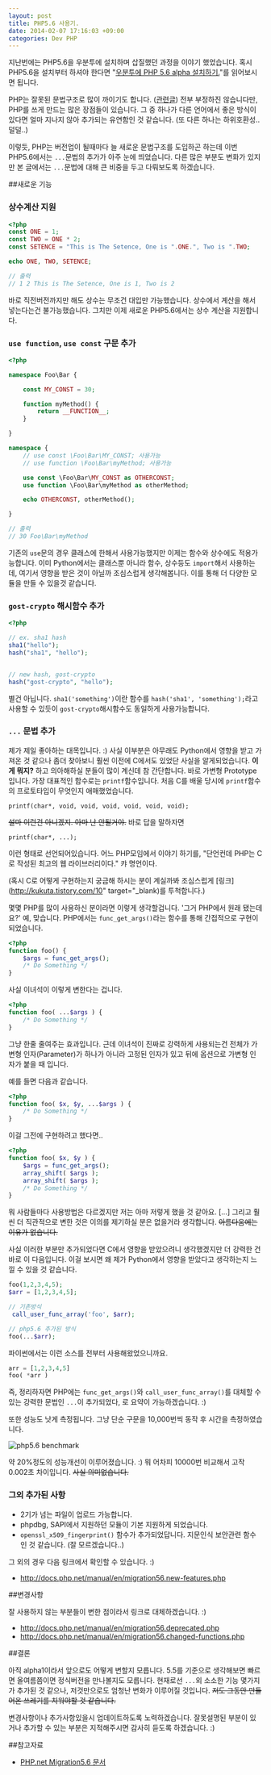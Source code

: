 ```yaml
---
layout: post
title: PHP5.6 사용기.
date: 2014-02-07 17:16:03 +09:00
categories: Dev PHP
---
```


지난번에는 PHP5.6을 우분투에 설치하며 삽질했던 과정을 이야기 했었습니다. 혹시 PHP5.6을 설치부터 하셔야 한다면 "[우분투에 PHP 5.6 alpha 설치하기.](/dev/php/ubuntu/php-5-6-alpha-install-in-ubuntu/)"를 읽어보시면 됩니다.

PHP는 잘못된 문법구조로 많이 까이기도 합니다. ([관련글](http://noraesae.github.io/PHP-a-fractal-of-bad-design-kr)) 전부 부정하진 않습니다만, PHP를 쓰게 만드는 많은 장점들이 있습니다. 그 중 하나가 다른 언어에서 좋은 방식이 있다면 얼마 지나지 않아 추가되는 유연함인 것 같습니다. (또 다른 하나는 하위호환성.. 덜덜..)

이렇듯, PHP는 버전업이 될때마다 늘 새로운 문법구조를 도입하곤 하는데 이번 PHP5.6에서는 `...`문법의 추가가 아주 눈에 띄었습니다. 다른 많은 부분도 변화가 있지만 본 글에서는 `...`문법에 대해 큰 비중을 두고 다뤄보도록 하겠습니다.

##새로운 기능

### 상수계산 지원

```php
<?php
const ONE = 1;
const TWO = ONE * 2;
const SETENCE = "This is The Setence, One is ".ONE.", Two is ".TWO;

echo ONE, TWO, SETENCE;

// 출력
// 1 2 This is The Setence, One is 1, Two is 2
```

바로 직전버전까지만 해도 상수는 무조건 대입만 가능했습니다. 상수에서 계산을 해서 넣는다는건 불가능했습니다. 그치만 이제 새로운 PHP5.6에서는 상수 계산을 지원합니다.


### `use function`, `use const` 구문 추가

```php
<?php

namespace Foo\Bar {

	const MY_CONST = 30;

	function myMethod() {
		return __FUNCTION__;
	}

}

namespace {
	// use const \Foo\Bar\MY_CONST; 사용가능
	// use function \Foo\Bar\myMethod; 사용가능

	use const \Foo\Bar\MY_CONST as OTHERCONST;
	use function \Foo\Bar\myMethod as otherMethod;

	echo OTHERCONST, otherMethod();

}

// 출력
// 30 Foo\Bar\myMethod
```

기존의 `use`문의 경우 클래스에 한해서 사용가능했지만 이제는 함수와 상수에도 적용가능합니다. 이미 Python에서는 클래스뿐 아니라 함수, 상수등도 `import`해서 사용하는데, 여기서 영향을 받은 것이 아닐까 조심스럽게 생각해봅니다. 이를 통해 더 다양한 모듈을 만들 수 있을것 같습니다.

### `gost-crypto` 해시함수 추가

```php
<?php

// ex. sha1 hash
sha1("hello");
hash("sha1", "hello");


// new hash, gost-crypto
hash("gost-crypto", "hello");
```

별건 아닙니다. `sha1('something')`이란 함수를 `hash('sha1', 'something');`라고 사용할 수 있듯이 `gost-crypto`해시함수도 동일하게 사용가능합니다.

### `...` 문법 추가

제가 제일 좋아하는 대목입니다. :) 사실 이부분은 아무래도 Python에서 영향을 받고 가져온 것 같으나 좀더 찾아보니 훨씬 이전에 C에서도 있었단 사실을 알게되었습니다. **이게 뭐지?** 하고 의아해하실 분들이 많이 계신데 참 간단합니다. 바로 가변형 Prototype입니다. 가장 대표적인 함수로는 `printf`함수입니다. 처음 C를 배울 당시에 `printf`함수의 프로토타입이 무엇인지 애매했었습니다.

`printf(char*, void, void, void, void, void, void);`

~~설마 이런건 아니겠지. 아마 난 안될거야.~~ 바로 답을 말하자면

`printf(char*, ...);`

이런 형태로 선언되어있습니다. 어느 PHP모임에서 이야기 하기를, "단언컨데 PHP는 C로 작성된 최고의 웹 라이브러리이다." 캬 명언이다.

(혹시 C로 어떻게 구현하는지 궁금해 하시는 분이 계실까봐 조심스럽게 [링크](http://kukuta.tistory.com/10" target="_blank)를 투척합니다.)

몇몇 PHP를 많이 사용하신 분이라면 이렇게 생각할겁니다. '그거 PHP에서 원래 됐는데요?' 예, 맞습니다. PHP에서는 `func_get_args()`라는 함수를 통해 간접적으로 구현이 되었습니다.

```php
<?php
function foo() {
	$args = func_get_args();
    /* Do Something */
}
```

사실 이녀석이 이렇게 변한다는 겁니다.

```php
<?php
function foo( ...$args ) {
    /* Do Something */
}
```

그냥 한줄 줄여주는 효과입니다. 근데 이녀석이 진짜로 강력하게 사용되는건 전체가 가변형 인자(Parameter)가 하나가 아니라 고정된 인자가 있고 뒤에 옵션으로 가변형 인자가 붙을 때 입니다.

예를 들면 다음과 같습니다.

```php
<?php
function foo( $x, $y, ...$args ) {
    /* Do Something */
}
```

이걸 그전에 구현하려고 했다면..

```php
<?php
function foo( $x, $y ) {
    $args = func_get_args();
    array_shift( $args );
    array_shift( $args );
    /* Do Something */
}
```

뭐 사람들마다 사용방법은 다르겠지만 저는 아마 저렇게 했을 것 같아요. [...] 그리고 훨씬 더 직관적으로 변한 것은 이의를 제기하실 분은 없을거라 생각합니다. ~~아름다움에는 이유가 없습니다.~~

사실 이러한 부분만 추가되었다면 C에서 영향을 받았으려니 생각했겠지만 더 강력한 건 바로 이 다음입니다. 이걸 보시면 왜 제가 Python에서 영향을 받았다고 생각하는지 느낄 수 있을 것 같습니다.

```php
foo(1,2,3,4,5);
$arr = [1,2,3,4,5];

// 기존방식
 call_user_func_array('foo', $arr);

// php5.6 추가된 방식
foo(...$arr);
```

파이썬에서는 이런 소스를 전부터 사용해왔었으니까요.

```python
arr = [1,2,3,4,5]
foo( *arr )
```

즉, 정리하자면 PHP에는 `func_get_args()`와 `call_user_func_array()`를 대체할 수 있는 강력한 문법인 `...`이 추가되었다, 로 요약이 가능하겠습니다. :)

또한 성능도 낫게 측정됩니다. 그냥 단순 구문을 10,000번씩 동작 후 시간을 측정하였습니다.

![php5.6 benchmark](/images/dev/php/php56-benchmark-dotdotdot.png)

약 20%정도의 성능개선이 이루어졌습니다. :) 뭐 어차피 10000번 비교해서 고작 0.002초 차이입니다. ~~사실 의미없습니다.~~


### 그외 추가된 사항

- 2기가 넘는 파일이 업로드 가능합니다.
- phpdbg, SAPI에서 지원하던 모듈이 기본 지원하게 되었습니다.
- `openssl_x509_fingerprint()` 함수가 추가되었답니다. 지문인식 보안관련 함수인 것 같습니다. (잘 모르겠습니다..)

그 외의 경우 다음 링크에서 확인할 수 있습니다. :)

- <http://docs.php.net/manual/en/migration56.new-features.php>

##변경사항

잘 사용하지 않는 부분들이 변한 점이라서 링크로 대체하겠습니다. :)

- <http://docs.php.net/manual/en/migration56.deprecated.php>
- <http://docs.php.net/manual/en/migration56.changed-functions.php>

##결론

아직 alpha1이라서 앞으로도 어떻게 변할지 모릅니다. 5.5를 기준으로 생각해보면 빠르면 올여름쯤이면 정식버전을 만나볼지도 모릅니다. 현재로선 `...`외 소소한 기능 몇가지가 추가된 것 같으나, 저것만으로도 엄청난 변화가 이루어질 것입니다. ~~저도 그동안 만들어온 쓰레기를 치워야할 것 같습니다.~~

변경사항이나 추가사항있을시 업데이트하도록 노력하겠습니다. 잘못설명된 부분이 있거나 추가할 수 있는 부분은 지적해주시면 감사히 듣도록 하겠습니다. :)

##참고자료

- [PHP.net Migration5.6 문서](http://docs.php.net/manual/en/migration56.php)
